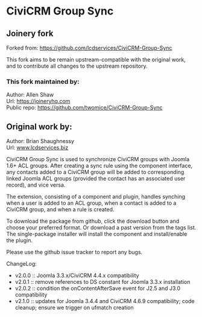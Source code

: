 # CiviCRM Group Sync

## Joinery fork 
Forked from: https://github.com/lcdservices/CiviCRM-Group-Sync

This fork aims to be remain upstream-compatible with the original work,
and to contribute all changes to the upstream repository.

### This fork maintained by:

Author: Allen Shaw  
Url: https://joineryhq.com  
Public repo: https://github.com/twomice/CiviCRM-Group-Sync

## Original work by:

Author: Brian Shaughnessy  
Url: www.lcdservices.biz

CiviCRM Group Sync is used to synchronize CiviCRM groups with Joomla 1.6+ ACL groups. After creating a sync rule using the component interface, any contacts added to a CiviCRM group will be added to corresponding linked Joomla ACL groups (provided the contact has an associated user record), and vice versa.

The extension, consisting of a component and plugin, handles synching when a user is added to an ACL group, when a contact is added to a CiviCRM group, and when a rule is created.

To download the package from github, click the download button and choose your preferred format. Or download a past version from the tags list. The single-package installer will install the component and install/enable the plugin.

Please use the github issue tracker to report any bugs.

ChangeLog:

- v2.0.0 :: Joomla 3.3.x/CiviCRM 4.4.x compatibility
- v2.0.1 :: remove references to DS constant for Joomla 3.3.x installation
- v2.0.2 :: condition the onContentAfterSave event for J2.5 and J3.0 compatibility
- v2.1.0 :: updates for Joomla 3.4.4 and CiviCRM 4.6.9 compatibility; code cleanup; ensure we trigger on ufmatch creation
